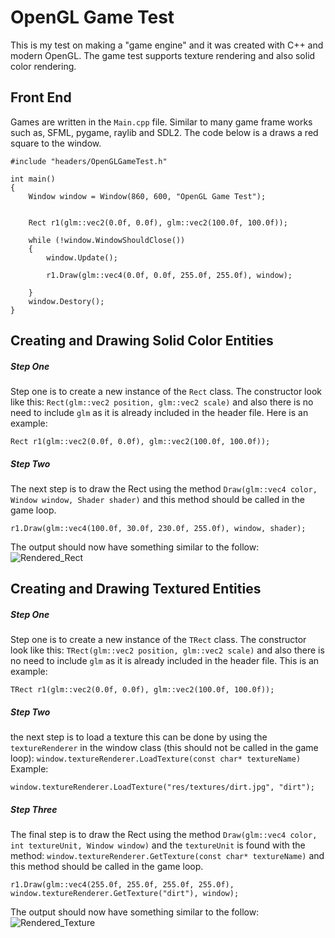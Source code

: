 # OpenGL Game Test
This is my test on making a "game engine" and it was created with C++ and modern OpenGL. The game test supports texture rendering and also solid color rendering.

## Front End
Games are written in the `Main.cpp` file. Similar to many game frame works such as, SFML, pygame, raylib and SDL2. The code below is a draws a red square to the window.
```
#include "headers/OpenGLGameTest.h"

int main()
{
	Window window = Window(860, 600, "OpenGL Game Test");


	Rect r1(glm::vec2(0.0f, 0.0f), glm::vec2(100.0f, 100.0f));

	while (!window.WindowShouldClose())
	{
		window.Update();

		r1.Draw(glm::vec4(0.0f, 0.0f, 255.0f, 255.0f), window);

	}
	window.Destory();
}
```

## Creating and Drawing Solid Color Entities
##### Step One
Step one is to create a new instance of the `Rect` class. The constructor look like this: `Rect(glm::vec2 position, glm::vec2 scale)` and also there is no need to include `glm` as it is already included in the header file.
Here is an example:
```
Rect r1(glm::vec2(0.0f, 0.0f), glm::vec2(100.0f, 100.0f));
```

##### Step Two
The next step is to draw the Rect using the method `Draw(glm::vec4 color, Window window, Shader shader)` and this method should be called in the game loop.
```
r1.Draw(glm::vec4(100.0f, 30.0f, 230.0f, 255.0f), window, shader);
```
The output should now have something similar to the follow:
![Rendered_Rect](https://user-images.githubusercontent.com/97370242/159363689-0d99e524-3dda-43ce-91fc-43ad8cd44c15.jpg)

## Creating and Drawing Textured Entities
##### Step One
Step one is to create a new instance of the `TRect` class. The constructor look like this: `TRect(glm::vec2 position, glm::vec2 scale)` and also there is no need to include `glm` as it is already included in the header file.
This is an example:
```
TRect r1(glm::vec2(0.0f, 0.0f), glm::vec2(100.0f, 100.0f));
```

##### Step Two
the next step is to load a texture this can be done by using the `textureRenderer` in the window class (this should not be called in the game loop): `window.textureRenderer.LoadTexture(const char* textureName)`
Example:
```
window.textureRenderer.LoadTexture("res/textures/dirt.jpg", "dirt");
```

##### Step Three
The final step is to draw the Rect using the method `Draw(glm::vec4 color, int textureUnit, Window window)` and the `textureUnit` is found with the method: `window.textureRenderer.GetTexture(const char* textureName)` and this method should be called in the game loop.
```
r1.Draw(glm::vec4(255.0f, 255.0f, 255.0f, 255.0f), window.textureRenderer.GetTexture("dirt"), window);
```
The output should now have something similar to the follow:
![Rendered_Texture](https://user-images.githubusercontent.com/97370242/160214380-abf837e0-5901-453f-b39c-b12d58186d20.jpg)

